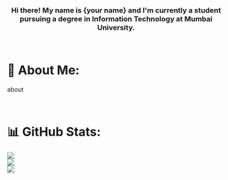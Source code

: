 <h3 align = "center">Hi there! My name is {your name} and I'm currently a student pursuing a degree in Information Technology at Mumbai University.</h3>
<br>
 
# 💫 About Me:
 about 
<br>



<br>

# 📊 GitHub Stats:
![](https://github-readme-stats.vercel.app/api?username=adityagothiwarekar&theme=dark&hide_border=false&include_all_commits=true&count_private=true)<br/>
![](https://github-readme-streak-stats.herokuapp.com/?user=adityagothiwarekar&theme=dark&hide_border=false)<br/>
![](https://github-readme-stats.vercel.app/api/top-langs/?username=adityagothiwarekar&theme=dark&hide_border=false&include_all_commits=true&count_private=true&layout=compact)
